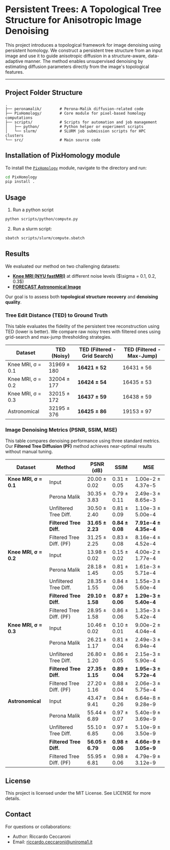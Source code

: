 # Persistent Trees: A Topological Tree Structure for Anisotropic Image Denoising
This project introduces a topological framework for image denoising using persistent homology. We construct a persistent tree structure from an input image and use it to guide anisotropic diffusion in a structure-aware, data-adaptive manner. The method enables unsupervised denoising by estimating diffusion parameters directly from the image's topological features.

---
## Project Folder Structure

```
.
├── peronamalik/        # Perona-Malik diffusion-related code
├── PixHomology/        # Core module for pixel-based homology computations
├── scripts/            # Scripts for automation and job management
│   ├── python/         # Python helper or experiment scripts
│   └── slurm/          # SLURM job submission scripts for HPC clusters
└── src/                # Main source code
```

## Installation of PixHomology module

To install the [`PixHomology`](https://github.com/riccardoc95/PixHomology) module, navigate to the directory and run:

```bash
cd PixHomology
pip install .
```

## Usage

1. Run a python script

```bash
python scripts/python/compute.py
```

2. Run a slurm script:
```bash
sbatch scripts/slurm/compute.sbatch
```

## Results

We evaluated our method on two challenging datasets:

* **[Knee MRI (NYU fastMRI)](https://fastmri.med.nyu.edu/)** at different noise levels (\$\sigma = 0.1, 0.2, 0.3\$)
* **[FORECAST Astronomical Image](https://www.astrodeep.eu/forecast/)**

Our goal is to assess both **topological structure recovery** and **denoising quality**.

### Tree Edit Distance (TED) to Ground Truth

This table evaluates the fidelity of the persistent tree reconstruction using TED (lower is better). We compare raw noisy trees with filtered ones using grid-search and max-jump thresholding strategies.

| **Dataset**       | **TED (Noisy)** | **TED (Filtered - Grid Search)** | **TED (Filtered - Max-Jump)** |
| ----------------- | --------------- | -------------------------------- | ----------------------------- |
| Knee MRI, σ = 0.1 | 31969 ± 180     | **16421 ± 52**                   | 16431 ± 56                    |
| Knee MRI, σ = 0.2 | 32004 ± 177     | **16424 ± 54**                   | 16435 ± 53                    |
| Knee MRI, σ = 0.3 | 32015 ± 172     | **16437 ± 59**                   | 16438 ± 59                    |
| Astronomical      | 32195 ± 376     | **16425 ± 86**                   | 19153 ± 97                    |


### Image Denoising Metrics (PSNR, SSIM, MSE)

This table compares denoising performance using three standard metrics. Our **Filtered Tree Diffusion (PF)** method achieves near-optimal results without manual tuning.

| **Dataset**           | **Method**               | **PSNR (dB)**    | **SSIM**        | **MSE**               |
| --------------------- | ------------------------ | ---------------- | --------------- | --------------------- |
| **Knee MRI, σ = 0.1** | Input                    | 20.00 ± 0.02     | 0.31 ± 0.05     | 1.00e-2 ± 4.37e-5     |
|                       | Perona Malik             | 30.35 ± 3.83     | 0.79 ± 0.11     | 2.49e-3 ± 8.65e-3     |
|                       | Unfiltered Tree Diff.    | 30.50 ± 2.40     | 0.81 ± 0.09     | 1.10e-3 ± 5.00e-4     |
|                       | **Filtered Tree Diff.**  | **31.65 ± 2.23** | **0.84 ± 0.08** | **7.91e-4 ± 4.35e-4** |
|                       | Filtered Tree Diff. (PF) | 31.25 ± 2.25     | 0.83 ± 0.08     | 8.16e-4 ± 4.52e-4     |
| **Knee MRI, σ = 0.2** | Input                    | 13.98 ± 0.02     | 0.15 ± 0.02     | 4.00e-2 ± 1.77e-4     |
|                       | Perona Malik             | 28.18 ± 1.45     | 0.81 ± 0.05     | 1.61e-3 ± 5.71e-4     |
|                       | Unfiltered Tree Diff.    | 28.35 ± 1.55     | 0.84 ± 0.06     | 1.55e-3 ± 5.60e-4     |
|                       | **Filtered Tree Diff.**  | **29.10 ± 1.58** | **0.87 ± 0.06** | **1.29e-3 ± 5.40e-4** |
|                       | Filtered Tree Diff. (PF) | 28.95 ± 1.58     | 0.86 ± 0.06     | 1.35e-3 ± 5.42e-4     |
| **Knee MRI, σ = 0.3** | Input                    | 10.46 ± 0.02     | 0.10 ± 0.01     | 9.00e-2 ± 4.04e-4     |
|                       | Perona Malik             | 26.21 ± 1.17     | 0.81 ± 0.04     | 2.49e-3 ± 6.94e-4     |
|                       | Unfiltered Tree Diff.    | 26.80 ± 1.20     | 0.86 ± 0.05     | 2.15e-3 ± 5.90e-4     |
|                       | **Filtered Tree Diff.**  | **27.35 ± 1.15** | **0.89 ± 0.04** | **1.95e-3 ± 5.72e-4** |
|                       | Filtered Tree Diff. (PF) | 27.20 ± 1.16     | 0.88 ± 0.04     | 2.06e-3 ± 5.75e-4     |
| **Astronomical**      | Input                    | 43.47 ± 9.41     | 0.84 ± 0.26     | 6.64e-8 ± 9.28e-9     |
|                       | Perona Malik             | 55.44 ± 6.89     | 0.97 ± 0.07     | 5.40e-9 ± 3.69e-9     |
|                       | Unfiltered Tree Diff.    | 55.10 ± 6.85     | 0.97 ± 0.06     | 5.10e-9 ± 3.50e-9     |
|                       | **Filtered Tree Diff.**  | **56.05 ± 6.79** | **0.98 ± 0.06** | **4.66e-9 ± 3.05e-9** |
|                       | Filtered Tree Diff. (PF) | 55.95 ± 6.81     | 0.98 ± 0.06     | 4.79e-9 ± 3.12e-9     |



## License

This project is licensed under the MIT License. See LICENSE for more details.


## Contact
For questions or collaborations:

- Author: Riccardo Ceccaroni
- Email: riccardo.ceccaroni@uniroma1.it


